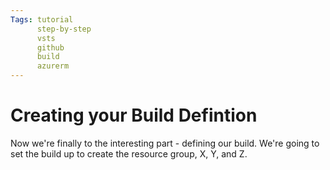 ```yaml
---
Tags: tutorial
      step-by-step
      vsts
      github
      build
      azurerm
---
```

# Creating your Build Defintion
Now we're finally to the interesting part - defining our build.
We're going to set the build up to create the resource group, X, Y, and Z.